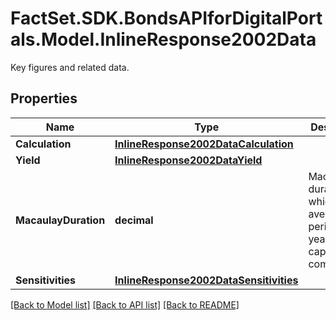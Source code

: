 # FactSet.SDK.BondsAPIforDigitalPortals.Model.InlineResponse2002Data
Key figures and related data.

## Properties

Name | Type | Description | Notes
------------ | ------------- | ------------- | -------------
**Calculation** | [**InlineResponse2002DataCalculation**](InlineResponse2002DataCalculation.md) |  | [optional] 
**Yield** | [**InlineResponse2002DataYield**](InlineResponse2002DataYield.md) |  | [optional] 
**MacaulayDuration** | **decimal** | Macaulay duration, which is the average period (in years) of capital commitment. | [optional] 
**Sensitivities** | [**InlineResponse2002DataSensitivities**](InlineResponse2002DataSensitivities.md) |  | [optional] 

[[Back to Model list]](../README.md#documentation-for-models) [[Back to API list]](../README.md#documentation-for-api-endpoints) [[Back to README]](../README.md)

